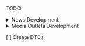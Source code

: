 TODO

<details>
<summary>News Development</summary>

- [X] News Entity
- [X] News DAO
- [ ] News Service
  - [x] Add news
  - [ ] Retrieve news
    - [X] By url
    - [ ] By date
    - [ ] By date range
    - [ ] By media
    - [ ] Combination of date and media
    - [X] By reviewed
  - [x] Delete news
  - [x] Modify news
- [ ] News Controller
  - [x] GET all
  - [x] GET by reviewed
  - [x] GET by url
  - [ ] GET by date
  - [ ] GET by media
  - [x] POST new
  - [x] PUT new
  - [ ] DELETE new
- [ ] Access only to admin
</details>

<details>
<summary>Media Outlets Development</summary>

- [ ] Media Entity
- [ ] Media DAO
- [ ] Media Service
  - [ ] Add Media
  - [ ] Retrieve Media
    - [ ] By Name
    - [ ] By base URL
    - [ ] By ignorable
    - [ ] By paywall
    - [ ] By country
  - [ ] Delete media
  - [ ] Modify media
- [ ] Media Controller
  - [ ] GET by name
  - [ ] GET by base url
  - [ ] GET by ignorable
  - [ ] GET by paywall
  - [ ] POST media
  - [ ] PUT media
  - [ ] DELETE media
- [ ] Access only for admin
</details>

[ ] Create DTOs
